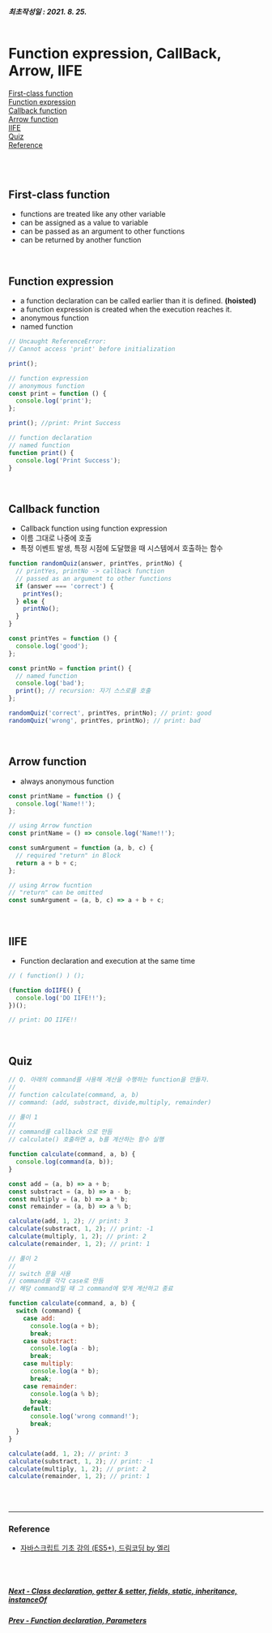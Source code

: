 ##### 최초작성일 : 2021. 8. 25.<br><br>

# Function expression, CallBack, Arrow, IIFE

[First-class function](#first-class-function)  
[Function expression](#function-expression)  
[Callback function](#callback-function)  
[Arrow function](#arrow-function)  
[IIFE](#IIFE)  
[Quiz](#quiz)  
[Reference](#reference)

<br><br>

## First-class function

- functions are treated like any other variable
- can be assigned as a value to variable
- can be passed as an argument to other functions
- can be returned by another function

<br>

## Function expression

- a function declaration can be called earlier than it is defined. **(hoisted)**
- a function expression is created when the execution reaches it.
- anonymous function
- named function

```js
// Uncaught ReferenceError:
// Cannot access 'print' before initialization

print();

// function expression
// anonymous function
const print = function () {
  console.log('print');
};
```

```js
print(); //print: Print Success

// function declaration
// named function
function print() {
  console.log('Print Success');
}
```

<br>

## Callback function

- Callback function using function expression
- 이름 그대로 나중에 호출
- 특정 이벤트 발생, 특정 시점에 도달했을 때 시스템에서 호출하는 함수

```js
function randomQuiz(answer, printYes, printNo) {
  // printYes, printNo -> callback function
  // passed as an argument to other functions
  if (answer === 'correct') {
    printYes();
  } else {
    printNo();
  }
}

const printYes = function () {
  console.log('good');
};

const printNo = function print() {
  // named function
  console.log('bad');
  print(); // recursion: 자기 스스로를 호출
};

randomQuiz('correct', printYes, printNo); // print: good
randomQuiz('wrong', printYes, printNo); // print: bad
```

<br>

## Arrow function

- always anonymous function

```js
const printName = function () {
  console.log('Name!!');
};

// using Arrow function
const printName = () => console.log('Name!!');

const sumArgument = function (a, b, c) {
  // required "return" in Block
  return a + b + c;
};

// using Arrow fucntion
// "return" can be omitted
const sumArgument = (a, b, c) => a + b + c;
```

<br>

## IIFE

- Function declaration and execution at the same time

```js
// ( function() ) ();

(function doIIFE() {
  console.log('DO IIFE!!');
})();

// print: DO IIFE!!
```

<br>

## Quiz

```js
// Q. 아래의 command를 사용해 계산을 수행하는 function을 만들자.
//
// function calculate(command, a, b)
// command: (add, substract, divide,multiply, remainder)
```

```js
// 풀이 1
//
// command를 callback 으로 만듬
// calculate() 호출하면 a, b를 계산하는 함수 실행

function calculate(command, a, b) {
  console.log(command(a, b));
}

const add = (a, b) => a + b;
const substract = (a, b) => a - b;
const multiply = (a, b) => a * b;
const remainder = (a, b) => a % b;

calculate(add, 1, 2); // print: 3
calculate(substract, 1, 2); // print: -1
calculate(multiply, 1, 2); // print: 2
calculate(remainder, 1, 2); // print: 1
```

```js
// 풀이 2
//
// switch 문을 사용
// command를 각각 case로 만듬
// 해당 command일 때 그 command에 맞게 계산하고 종료

function calculate(command, a, b) {
  switch (command) {
    case add:
      console.log(a + b);
      break;
    case substract:
      console.log(a - b);
      break;
    case multiply:
      console.log(a * b);
      break;
    case remainder:
      console.log(a % b);
      break;
    default:
      console.log('wrong command!');
      break;
  }
}

calculate(add, 1, 2); // print: 3
calculate(substract, 1, 2); // print: -1
calculate(multiply, 1, 2); // print: 2
calculate(remainder, 1, 2); // print: 1
```

<br><br>

---

### **Reference**

- [자바스크립트 기초 강의 (ES5+), 드림코딩 by 엘리](https://www.youtube.com/playlist?list=PLv2d7VI9OotTVOL4QmPfvJWPJvkmv6h-2)

<br><br>

##### [Next - Class declaration, getter & setter, fields, static, inheritance, instanceOf](/Javascript/basic_08_class.md)

##### [Prev - Function declaration, Parameters](/Javascript/basic_06_function.md)

